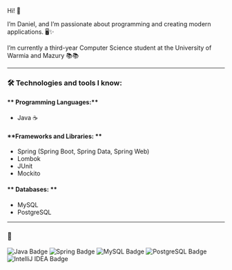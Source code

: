 Hi! 👋

I’m Daniel, and I’m passionate about programming and creating modern applications. 🖥️✨

I’m currently a third-year Computer Science student at the University of Warmia and Mazury 📚📚

---

### 🛠  Technologies and tools I know:

#### ** Programming Languages:**
- Java ☕

#### **Frameworks and Libraries: **
- Spring (Spring Boot, Spring Data, Spring Web)
- Lombok
- JUnit
- Mockito

#### ** Databases: **
- MySQL
- PostgreSQL

---

### 🌟 

<img src="https://img.shields.io/badge/Java-ED8B00?style=for-the-badge&logo=java&logoColor=white" alt="Java Badge" />
<img src="https://img.shields.io/badge/Spring-6DB33F?style=for-the-badge&logo=spring&logoColor=white" alt="Spring Badge" />
<img src="https://img.shields.io/badge/MySQL-4479A1?style=for-the-badge&logo=mysql&logoColor=white" alt="MySQL Badge" />
<img src="https://img.shields.io/badge/PostgreSQL-316192?logo=postgresql&logoColor=white" alt="PostgreSQL Badge" />
<img src="https://img.shields.io/badge/IntelliJ%20IDEA-000000?style=for-the-badge&logo=intellij-idea&logoColor=white" alt="IntelliJ IDEA Badge" /> 
